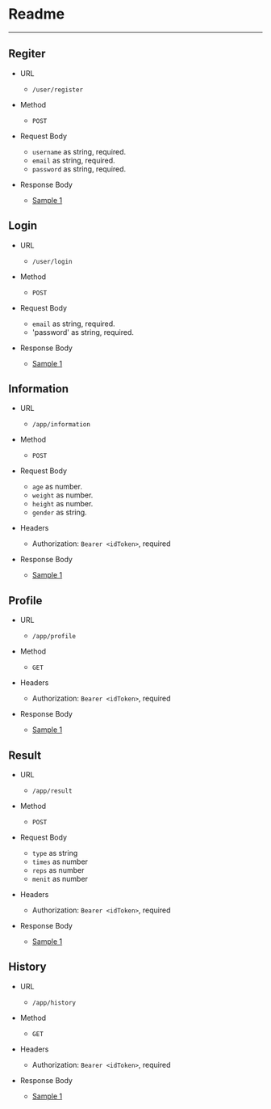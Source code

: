 # Readme
---

## Regiter

- URL

  - `/user/register`

- Method

  - `POST`

- Request Body

  - `username` as string, required.
  - `email` as string, required.
  - `password` as string, required.

- Response Body
  - [Sample 1](https://github.com/nabawiAwi/FitAsistAi-ApiRequirements/blob/master/response_samples/register.json)


## Login

- URL

  - `/user/login`

- Method

  - `POST`

- Request Body
  
  - `email` as string, required.
  - 'password' as string, required.
  
- Response Body
  - [Sample 1](https://github.com/nabawiAwi/FitAsistAi-ApiRequirements/blob/master/response_samples/login.json)

## Information

- URL

  - `/app/information`

- Method

  - `POST`
 
- Request Body
  
  - `age` as number.
  - `weight` as number.
  - `height` as number.
  - `gender` as string.

- Headers

  - Authorization: `Bearer <idToken>`, required

- Response Body
  - [Sample 1](https://github.com/nabawiAwi/FitAsistAi-ApiRequirements/blob/master/response_samples/information.json)

## Profile 

- URL

  - `/app/profile`

- Method

  - `GET`

- Headers

  - Authorization: `Bearer <idToken>`, required

- Response Body
  - [Sample 1](https://github.com/nabawiAwi/FitAsistAi-ApiRequirements/blob/master/response_samples/profile.json)


## Result  

- URL

  - `/app/result`

- Method

  - `POST`

- Request Body

  - `type` as string
  - `times` as number
  - `reps` as number
  - `menit` as number

- Headers

  - Authorization: `Bearer <idToken>`, required

- Response Body
  - [Sample 1](https://github.com/nabawiAwi/FitAsistAi-ApiRequirements/blob/master/response_samples/result.json)


## History

- URL

  - `/app/history`

- Method

  - `GET`

- Headers

  - Authorization: `Bearer <idToken>`, required

- Response Body
  - [Sample 1](https://github.com/nabawiAwi/FitAsistAi-ApiRequirements/blob/master/response_samples/history.json)

